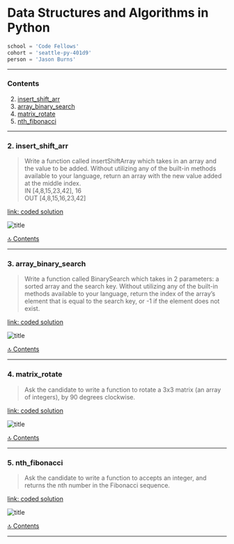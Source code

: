 # Data Structures and Algorithms in Python
```python
school = 'Code Fellows'
cohort = 'seattle-py-401d9'
person = 'Jason Burns'
```
---
<a id="contents"></a>
### Contents <br>

2. [insert_shift_arr](#insert_shift_arr)
3. [array_binary_search](#array_binary_search)
4. [matrix_rotate](#matrix_rotate)
5. [nth_fibonacci](#nth_fibonacci)


---

<a id="insert_shift_arr"></a>
### 2. insert_shift_arr <br>

>Write a function called insertShiftArray which takes in an array and the value to be added. Without utilizing any of the built-in methods available to your language, return an array with the new value added at the middle index.<br>
>IN [4,8,15,23,42], 16<br>
>OUT [4,8,15,16,23,42]<br>

[link: coded solution](https://github.com/jasonb315/data_structures_and_algorithms/tree/master/challenges/array_shift)

![title](https://github.com/jasonb315/data_structures_and_algorithms/blob/master/assets/01_insert_shift_arr.jpg) <br>

[:top: Contents](#contents)

---

<a id="array_binary_search"></a>
### 3. array_binary_search <br>

>Write a function called BinarySearch which takes in 2 parameters: a sorted array and the search key. Without utilizing any of the built-in methods available to your language, return the index of the array’s element that is equal to the search key, or -1 if the element does not exist.

[link: coded solution](https://github.com/jasonb315/data_structures_and_algorithms/tree/master/challenges/array_binary_search)

![title](https://github.com/jasonb315/data_structures_and_algorithms/blob/master/assets/02_array_binary_search.jpg) <br>

[:top: Contents](#contents)

---

<a id="matrix_rotate"></a>
### 4. matrix_rotate <br>

>Ask the candidate to write a function to rotate a 3x3 matrix (an array of integers), by 90 degrees clockwise.

[link: coded solution](https://github.com/jasonb315/data_structures_and_algorithms/tree/master/challenges/matrix_rotate)

![title](https://github.com/jasonb315/data_structures_and_algorithms/blob/master/assets/matrix_rotate.jpg) <br>

[:top: Contents](#contents)

---

<a id="nth_fibonacci"></a>
### 5. nth_fibonacci <br>

>Ask the candidate to write a function to accepts an integer, and returns the nth number in the Fibonacci sequence.

[link: coded solution](https://github.com/jasonb315/data_structures_and_algorithms/tree/master/challenges/nth_fibonacci)

![title](https://github.com/jasonb315/data_structures_and_algorithms/blob/master/assets/nth%20fibonacci.jpg) <br>

[:top: Contents](#contents)

---


<!--
<a id="NAME"></a>
### X. NAME <br>

>des of problem

![title](https://github.com/jasonb315/data-structures-and-algorithms/blob/master/assets/NAME.jpg) <br>

[:top: Contents](#contents)

---
-->


<!--
Links:
http://github.com - automatic!
[GitHub](http://github.com)
-->

<!--
  * [1. NAME](#NAME)
-->
